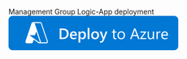Management Group Logic-App deployment
[![Deploy To Azure](https://raw.githubusercontent.com/Azure/azure-quickstart-templates/master/1-CONTRIBUTION-GUIDE/images/deploytoazure.svg?sanitize=true)](https://portal.azure.com/#create/Microsoft.Template/uri/https%3A%2F%2Fraw.githubusercontent.com%2FKapetanios55%2FMicrosoftDefenderforCloud%2Fmain%2FLogicAppTemplateManagementGroup.json)
